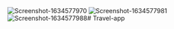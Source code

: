 <img src="https://i.ibb.co/mtKSpjW/Screenshot-1634577970.png" alt="Screenshot-1634577970" border="0">
<img src="https://i.ibb.co/wzC2Yft/Screenshot-1634577981.png" alt="Screenshot-1634577981" border="0">
<img src="https://i.ibb.co/8zp7S7X/Screenshot-1634577988.png" alt="Screenshot-1634577988" border="0"># Travel-app
